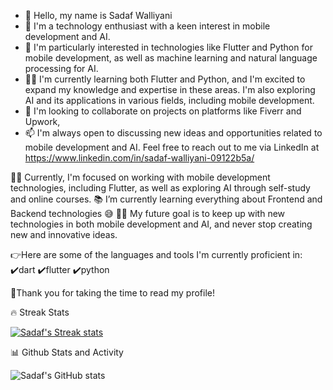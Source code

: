 - 👋 Hello, my name is Sadaf Walliyani 
- 👀 I'm a technology enthusiast with a keen interest in mobile development and AI.
- 🌱 I'm particularly interested in technologies like Flutter and Python for mobile development, as well as machine learning and natural language processing for AI.
- 👩‍💻 I'm currently learning both Flutter and Python, and I'm excited to expand my knowledge and expertise in these areas. I'm also exploring AI and its applications in various fields, including mobile development.
- 💞️ I'm looking to collaborate on projects on platforms like Fiverr and Upwork,
- 📫 I'm always open to discussing new ideas and opportunities related to mobile development and AI. Feel free to reach out to me via LinkedIn at     https://www.linkedin.com/in/sadaf-walliyani-09122b5a/

<!---
sadafwalliyani/sadafwalliyani is a ✨ special ✨ repository because its `README.md` (this file) appears on your GitHub profile.
You can click the Preview link to take a look at your changes.
--->
👨‍💻 Currently, I'm focused on working with mobile development technologies, including Flutter, as well as exploring AI through self-study and online courses. 
📚 I’m currently learning everything about Frontend and Backend technologies 😅
💪🏼 My future goal is to keep up with new technologies in both mobile development and AI, and never stop creating new and innovative ideas.

👉Here are some of the languages and tools I'm currently proficient in:
✔️dart
✔️flutter
✔️python

🙏Thank you for taking the time to read my profile!

🔥 Streak Stats


[![Sadaf's Streak stats](https://streak-stats.demolab.com/?user=sadafwalliyani)](https://git.io/streak-stats)



📊 Github Stats and Activity




![Sadaf's GitHub stats](https://github-readme-stats.vercel.app/api?username=sadafwalliyani&show_icons=true)





